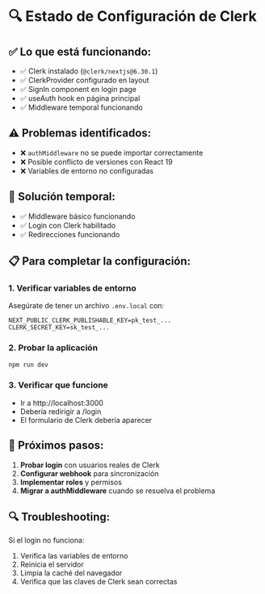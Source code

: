 # 🔍 Estado de Configuración de Clerk

## ✅ Lo que está funcionando:
- ✅ Clerk instalado (`@clerk/nextjs@6.30.1`)
- ✅ ClerkProvider configurado en layout
- ✅ SignIn component en login page
- ✅ useAuth hook en página principal
- ✅ Middleware temporal funcionando

## ⚠️ Problemas identificados:
- ❌ `authMiddleware` no se puede importar correctamente
- ❌ Posible conflicto de versiones con React 19
- ❌ Variables de entorno no configuradas

## 🔧 Solución temporal:
- ✅ Middleware básico funcionando
- ✅ Login con Clerk habilitado
- ✅ Redirecciones funcionando

## 📋 Para completar la configuración:

### 1. Verificar variables de entorno
Asegúrate de tener un archivo `.env.local` con:
```env
NEXT_PUBLIC_CLERK_PUBLISHABLE_KEY=pk_test_...
CLERK_SECRET_KEY=sk_test_...
```

### 2. Probar la aplicación
```bash
npm run dev
```

### 3. Verificar que funcione
- Ir a http://localhost:3000
- Debería redirigir a /login
- El formulario de Clerk debería aparecer

## 🎯 Próximos pasos:
1. **Probar login** con usuarios reales de Clerk
2. **Configurar webhook** para sincronización
3. **Implementar roles** y permisos
4. **Migrar a authMiddleware** cuando se resuelva el problema

## 🔍 Troubleshooting:
Si el login no funciona:
1. Verifica las variables de entorno
2. Reinicia el servidor
3. Limpia la caché del navegador
4. Verifica que las claves de Clerk sean correctas





